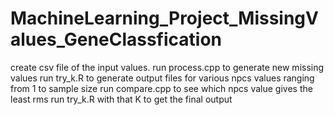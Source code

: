 # MachineLearning_Project_MissingValues_GeneClassfication


create csv file of the input values.
run process.cpp to generate new missing values
run try_k.R to generate output files for various npcs values ranging from 1 to sample size
run compare.cpp to see which npcs value gives the least rms
run try_k.R with that K to get the final output
